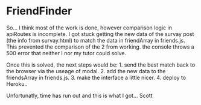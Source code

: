 # FriendFinder

So... I think most of the work is done, however comparison logic in apiRoutes is incomplete.  I got stuck getting the new data of the survay post (the info from survay.html) to match the data in friendArray in friends.js.  This prevented the comparison of the 2 from working.  the console throws a 500 error that neither I nor my tutor could solve.

Once this is solved, the next steps would be:
	1. send the best match back to the browser via the useage of modal.
	2. add the new data to the friendsArray in friends.js.
	3. make the interface a little nicer.
	4. deploy to Heroku..

Unfortunatly, time has run out and this is what I got...
Scott
